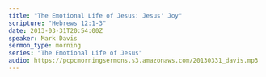 ```yaml
---
title: "The Emotional Life of Jesus: Jesus' Joy"
scripture: "Hebrews 12:1-3"
date: 2013-03-31T20:54:00Z
speaker: Mark Davis
sermon_type: morning
series: "The Emotional Life of Jesus"
audio: https://pcpcmorningsermons.s3.amazonaws.com/20130331_davis.mp3 
---
```



